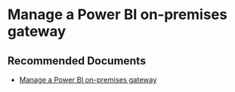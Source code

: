   <properties
	pageTitle="manage a power bi gateway"
	description="manage a power bi gateway"
	service="microsoft.PowerBIDedicated"
	resource="capacities"
	authors="pjfreitas"
	ms.author="pfreitas"	
	displayOrder="410"
	selfHelpType="generic"
	supportTopicIds="32628117"
	productPesIds="16334"
	cloudEnvironments="public, MoonCake, fairfax" 
	articleId="5c34a1a1-570b-e1ee-7568-97ec7955e022"
/>

# Manage a Power BI on-premises gateway

## **Recommended Documents**

* [Manage a Power BI on-premises gateway](https://docs.microsoft.com/power-bi/service-gateway-manage)

